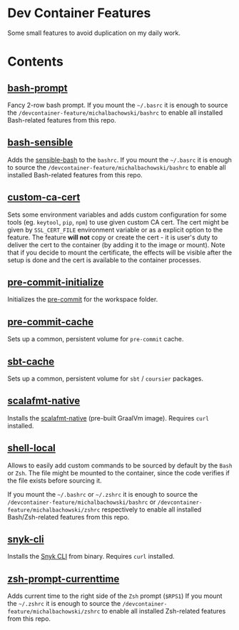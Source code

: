 # Dev Container Features

Some small features to avoid duplication on my daily work.

# Contents

## [bash-prompt](./src/bash-prompt/)

Fancy 2-row bash prompt.
If you mount the `~/.basrc` it is enough to source the `/devcontainer-feature/michalbachowski/bashrc` to enable all installed Bash-related features from this repo.

## [bash-sensible](./src/bash-sensible/)

Adds the [sensible-bash](https://github.com/mrzool/bash-sensible/) to the `bashrc`.
If you mount the `~/.basrc` it is enough to source the `/devcontainer-feature/michalbachowski/bashrc` to enable all installed Bash-related features from this repo.

## [custom-ca-cert](./src/custom-ca-cert/)

Sets some environment variables and adds custom configuration for some tools (eg. `keytool`, `pip`, `npm`) to use given custom CA cert.
The cert might be given by `SSL_CERT_FILE` environment variable or as a explicit option to the feature.
The feature **will not** copy or create the cert - it is user's duty to deliver the cert to the container (by adding it to the image or mount).
Note that if you decide to mount the certificate, the effects will be visible after the setup is done and the cert is available to the container processes.

## [pre-commit-initialize](./src/pre-commit-initialize/)

Initializes the [pre-commit](https://pre-commit.com) for the workspace folder.

## [pre-commit-cache](./src/pre-commit-cache/)

Sets up a common, persistent volume for `pre-commit` cache.

## [sbt-cache](./src/sbt-cache/)

Sets up a common, persistent volume for `sbt` / `coursier` packages.

## [scalafmt-native](./src/scalafmt-native/)

Installs the [scalafmt-native](https://scalameta.org/scalafmt/docs/installation.html#native-image) (pre-built GraalVm image).
Requires `curl` installed.

## [shell-local](./src/shell-local/)

Allows to easily add custom commands to be sourced by default by the `Bash` or `Zsh`.
The file might be mounted to the container, since the code verifies if the file exists before sourcing it.

If you mount the `~/.bashrc` or `~/.zshrc` it is enough to source the `/devcontainer-feature/michalbachowski/bashrc` or `/devcontainer-feature/michalbachowski/zshrc` respectively to enable all installed Bash/Zsh-related features from this repo.

## [snyk-cli](./src/snyk-cli/)

Installs the [Snyk CLI](https://docs.snyk.io/snyk-cli/install-or-update-the-snyk-cli) from binary.
Requires `curl` installed.

## [zsh-prompt-currenttime](./src/zsh-prompt-currenttime/)

Adds current time to the right side of the `Zsh` prompt (`$RPS1`)
If you mount the `~/.zshrc` it is enough to source the `/devcontainer-feature/michalbachowski/zshrc` to enable all installed Zsh-related features from this repo.

